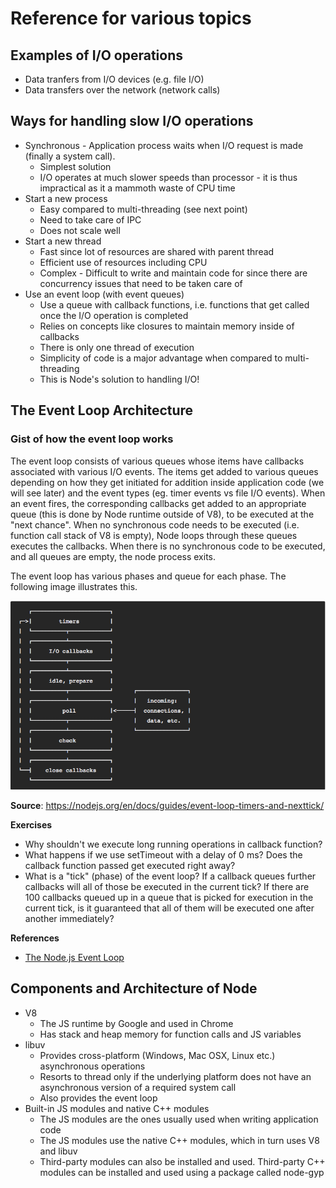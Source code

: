 # Reference for various topics

## Examples of I/O operations
- Data tranfers from I/O devices (e.g. file I/O)
- Data transfers over the network (network calls)

## Ways for handling slow I/O operations
- Synchronous - Application process waits when I/O request is made (finally a system call).
    * Simplest solution
    * I/O operates at much slower speeds than processor - it is thus impractical as it a mammoth waste of CPU time
- Start a new process
    * Easy compared to multi-threading (see next point)
    * Need to take care of IPC
    * Does not scale well
- Start a new thread
    * Fast since lot of resources are shared with parent thread
    * Efficient use of resources including CPU
    * Complex - Difficult to write and maintain code for since there are concurrency issues that need to be taken care of
- Use an event loop (with event queues)
    * Use a queue with callback functions, i.e. functions that get called once the I/O operation is completed
    * Relies on concepts like closures to maintain memory inside of callbacks
    * There is only one thread of execution
    * Simplicity of code is a major advantage when compared to multi-threading
    * This is Node's solution to handling I/O!

## The Event Loop Architecture

### Gist of how the event loop works
The event loop consists of various queues whose items have callbacks associated with various I/O events. The items get added to various queues depending on how they get initiated for addition inside application code (we will see later) and the event types (eg. timer events vs file I/O events). When an event fires, the corresponding callbacks get added to an appropriate queue (this is done by Node runtime outside of V8), to be executed at the "next chance". When no synchronous code needs to be executed (i.e. function call stack of V8 is empty), Node loops through these queues executes the callbacks. When there is no synchronous code to be executed, and all queues are empty, the node process exits.  

The event loop has various phases and queue for each phase. The following image illustrates this.

![Event loop phases](images/event-loop.png)

__Source__: https://nodejs.org/en/docs/guides/event-loop-timers-and-nexttick/

__Exercises__
* Why shouldn't we execute long running operations in callback function?
* What happens if we use setTimeout with a delay of 0 ms? Does the callback function passed get executed right away?
* What is a "tick" (phase) of the event loop? If a callback queues further callbacks will all of those be executed in the current tick? If there are 100 callbacks queued up in a queue that is picked for execution in the current tick, is it guaranteed that all of them will be executed one after another immediately?

__References__
* [The Node.js Event Loop](https://nodejs.org/en/docs/guides/event-loop-timers-and-nexttick/)

## Components and Architecture of Node
* V8
    - The JS runtime by Google and used in Chrome
    - Has stack and heap memory for function calls and JS variables
* libuv 
    - Provides cross-platform (Windows, Mac OSX, Linux etc.) asynchronous operations
    - Resorts to thread only if the underlying platform does not have an asynchronous version of a required system call
    - Also provides the event loop
* Built-in JS modules and native C++ modules
    - The JS modules are the ones usually used when writing application code
    - The JS modules use the native C++ modules, which in turn uses V8 and libuv
    - Third-party modules can also be installed and used. Third-party C++ modules can be installed and used using a package called node-gyp
